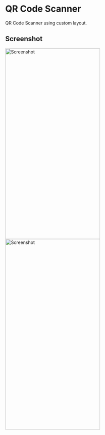 # QR Code Scanner

QR Code Scanner using custom layout.

## Screenshot
<img src="https://raw.githubusercontent.com/farizdotid/QR-Code-Scanner/master/screenshot/Screenshot_20190826-112723.png" alt="Screenshot" width="300" height="600">
<br>
<img src="https://raw.githubusercontent.com/farizdotid/QR-Code-Scanner/master/screenshot/Screenshot_20190826-112745.png" alt="Screenshot" width="300" height="600">